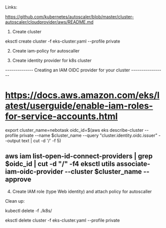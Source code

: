 Links:

https://github.com/kubernetes/autoscaler/blob/master/cluster-autoscaler/cloudprovider/aws/README.md



1. Create cluster

eksctl create cluster -f eks-cluster.yaml --profile private

2. Create iam-policy for autoscaller

3. Create identity provider for k8s cluster

-------------- Creating an IAM OIDC provider for your cluster -----------------
# https://docs.aws.amazon.com/eks/latest/userguide/enable-iam-roles-for-service-accounts.html

export cluster_name=nebotask
oidc_id=$(aws eks describe-cluster --profile private --name $cluster_name --query "cluster.identity.oidc.issuer" --output text | cut -d '/' -f 5)

aws iam list-open-id-connect-providers | grep $oidc_id | cut -d "/" -f4
eksctl utils associate-iam-oidc-provider --cluster $cluster_name --approve
------------------------------------------------------------------------


4. Create IAM role (type Web identity)  and attach policy for autoscaller







Clean up:

kubectl delete -f ./k8s/

eksctl delete cluster -f eks-cluster.yaml --profile private